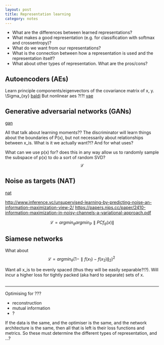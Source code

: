 ```yaml
---
layout: post
title: Representation learning
category: notes
---
```


<!-- this isnt good style? should let people formulate the questions themselves.
i should be aiming to set up the info in a way to encourages (these) questions -->

* What are the differences between learned representations?
* What makes a good representation (e.g. for classification with softmax and crossentropy)?
* What do we want from our representations?
* What is the connection between how a representation is used and the representation itself?
* What about other types of representation. What are the pros/cons?

<!-- Want.
- Test accuracy on unsupervised pretraining. (does it work as advertised?)
  - for classification, and segmentation and ??.
- Tensorflow embedding visualsisations of each. (what are the observable differences/patterns)
- 2d vector fields of input and output relations?
- Math showing the differences
 -->

## Autoencoders (AEs)

Learn principle components/eigenvectors of the covariance matrix of x, y. \Sigma_{xy} [baldi](https://arxiv.org/abs/1108.4135)
But nonlinear aes ?!?!
[vae](https://arxiv.org/abs/1312.6114)

## Generative adversarial networks (GANs)
[gan](https://arxiv.org/abs/1406.2661)

All that talk about learning moments??
The discriminator will learn things about the boundaries of P(x), but not necessarily about relationships between x_is. What is it we actually want?!? And for what uses?

What can we use p(x) for? does this in any way allow us to randomly sample the subspace of p(x) to do a sort of random SVD?
$$
\mathcal L
$$


## Noise as targets (NAT)

[nat](https://arxiv.org/abs/1704.05310)

http://www.inference.vc/unsupervised-learning-by-predicting-noise-an-information-maximization-view-2/
https://papers.nips.cc/paper/2410-information-maximization-in-noisy-channels-a-variational-approach.pdf

$$
\mathcal L = argmin_{\theta} argmin_{P} \parallel PCf_{\theta}(x)\parallel
$$

## Siamese networks

What about
$$
\mathcal L = argmin_{\theta} (1-\parallel f(x_1)-f(x_2)\parallel_2)^2 \
$$

Want all x_is to be evenly spaced (thus they will be easily separable?!?).
Will incur a higher loss for tightly packed (aka hard to separate) sets of x.


##

***

Optimising for ???
* reconstruction
* mutual information
* ?

If the data is the same, and the optimiser is the same, and the network architecture is the same, then all that is left is their loss functions and metrics. So these must determine the different types of representation, and ...?
